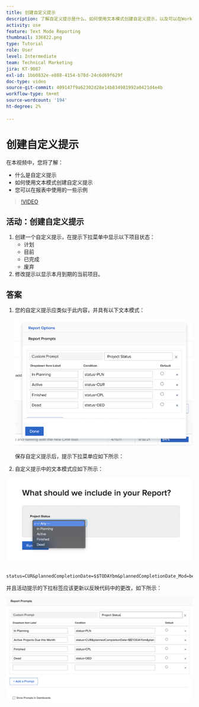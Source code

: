 ```yaml
---
title: 创建自定义提示
description: 了解自定义提示是什么、如何使用文本模式创建自定义提示，以及可以在Workfront的报表中使用的一些示例。
activity: use
feature: Text Mode Reporting
thumbnail: 336822.png
type: Tutorial
role: User
level: Intermediate
team: Technical Marketing
jira: KT-9087
exl-id: 1bb0832e-e888-4154-b78d-24c6d69f629f
doc-type: video
source-git-commit: 409147f9a62302d28e14b834981992a0421d4e4b
workflow-type: tm+mt
source-wordcount: '194'
ht-degree: 2%

---
```


# 创建自定义提示

在本视频中，您将了解：

* 什么是自定义提示
* 如何使用文本模式创建自定义提示
* 您可以在报表中使用的一些示例

>[!VIDEO](https://video.tv.adobe.com/v/336822/?quality=12&learn=on)

## 活动：创建自定义提示

1. 创建一个自定义提示，在提示下拉菜单中显示以下项目状态：
   * 计划
   * 目前
   * 已完成
   * 废弃
1. 修改提示以显示本月到期的当前项目。

## 答案

1. 您的自定义提示应类似于此内容，并具有以下文本模式：

   ![在文本模式下创建新过滤器的屏幕图像](assets/cp-01.png)

   保存自定义提示后，提示下拉菜单应如下所示：

1. 自定义提示中的文本模式应如下所示：

![在文本模式下创建新过滤器的屏幕图像](assets/cp-02.png)

```
   status=CUR&plannedCompletionDate=$$TODAYbm&plannedCompletionDate_Mod=between&plannedCompletionDate_Range=$$TODAYem 
```

并且活动提示的下拉标签应该更新以反映代码中的更改，如下所示：

![在文本模式下创建新过滤器的屏幕图像](assets/cp-02a.png)

